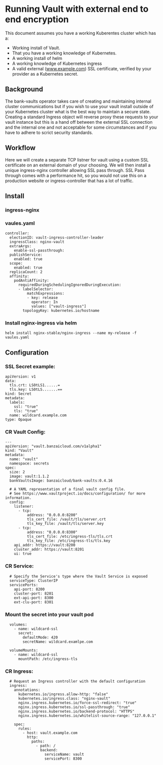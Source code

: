 # Running Vault with external end to end encryption

This document assumes you have a working Kuberentes cluster which has a:
* Working install of Vault.
* That you have a working knowledge of Kubernetes.
* A working install of helm
* A working knowledge of Kubernetes ingress
* A valid external (www.example.com) SSL certificate, verified by your provider as a Kubernetes secret.

## Background

The bank-vaults operator takes care of creating and maintaining internal cluster communications but if you wish to use your vault install
outside of your Kubernetes cluster what is the best way to maintain a secure state. Creating a standard Ingress object will reverse proxy
these requests to your vault instance but this is a hand off between the external SSL connection and the internal one and not acceptable
for some circumstances and if you have to adhere to scrict security standards.

## Workflow
Here we will create a separate TCP listner for vault using a custom SSL certificate on an external domain of your choosing. We will then
install a unique ingress-nginx controller allowing SSL pass through. SSL Pass through comes with a performance hit, so you would not use this
on a production website or ingress-controller that has a lot of traffic.

## Install
### ingress-nginx
### vaules.yaml
```
controller:
  electionID: vault-ingress-controller-leader
  ingressClass: nginx-vault
  extraArgs:
    enable-ssl-passthrough:
  publishService:
    enabled: true
  scope:
    enabled: true
  replicaCount: 2
  affinity:
    podAntiAffinity:
      requiredDuringSchedulingIgnoredDuringExecution:
      - labelSelector:
          matchExpressions:
          - key: release
            operator: In
            values: ["vault-ingress"]
        topologyKey: kubernetes.io/hostname
```
### Install nginx-ingress via helm
```
helm install nginx-stable/nginx-ingress --name my-release -f vaules.yaml
```

## Configuration
### SSL Secret example:
```
apiVersion: v1
data:
  tls.crt: LS0tLS1......=
  tls.key: LS0tLS.......==
kind: Secret
metadata:
  labels:
    ssl: "true"
    tls: "true"
  name: wildcard.example.com
type: Opaque
```

### CR Vault Config:
```
---
apiVersion: "vault.banzaicloud.com/v1alpha1"
kind: "Vault"
metadata:
  name: "vault"
  namespace: secrets
spec:
  size: 2
  image: vault:1.1.2
  bankVaultsImage: banzaicloud/bank-vaults:0.4.16

  # A YAML representation of a final vault config file.
  # See https://www.vaultproject.io/docs/configuration/ for more information.
  config:
    listener:
      - tcp:
          address: "0.0.0.0:8200"
          tls_cert_file: /vault/tls/server.crt
          tls_key_file: /vault/tls/server.key
      - tcp:
          address: "0.0.0.0:8300"
          tls_cert_file: /etc/ingress-tls/tls.crt
          tls_key_file: /etc/ingress-tls/tls.key
    api_addr: https://vault:8200
    cluster_addr: https://vault:8201
    ui: true
```
### CR Service:
```
  # Specify the Service's type where the Vault Service is exposed
  serviceType: ClusterIP
  servicePorts:
    api-port: 8200
    cluster-port: 8201
    ext-api-port: 8300
    ext-clu-port: 8301
```
### Mount the secret into your vault pod
```
  volumes:
    - name: wildcard-ssl
      secret:
        defaultMode: 420
        secretName: wildcard.examlpe.com

  volumeMounts:
    - name: wildcard-ssl
      mountPath: /etc/ingress-tls
```

### CR Ingress:
```
  # Request an Ingress controller with the default configuration
  ingress:
    annotations:
      kubernetes.io/ingress.allow-http: "false"
      kubernetes.io/ingress.class: "nginx-vault"
      nginx.ingress.kubernetes.io/force-ssl-redirect: "true"
      nginx.ingress.kubernetes.io/ssl-passthrough: "true"
      nginx.ingress.kubernetes.io/backend-protocol: "HTTPS"
      nginx.ingress.kubernetes.io/whitelist-source-range: "127.0.0.1"

    spec:
      rules:
        - host: vault.example.com
          http:
            paths:
              - path: /
                backend:
                  serviceName: vault
                  servicePort: 8300
```
